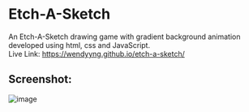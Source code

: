 # Etch-A-Sketch
An Etch-A-Sketch drawing game with gradient background animation developed using html, css and JavaScript. <br />
Live Link: https://wendyyng.github.io/etch-a-sketch/

## Screenshot: 

![image](https://user-images.githubusercontent.com/71687298/189041927-2d6adca8-b993-4ea3-9e2c-dee58d3a6dd8.png)
